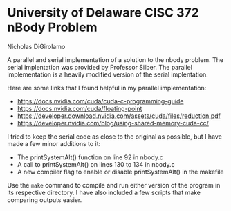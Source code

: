 # University of Delaware CISC 372 nBody Problem

Nicholas DiGirolamo

A parallel and serial implementation of a solution to the nbody problem. The serial implentation was provided by Professor Silber. The parallel implementation is a heavily modified version of the serial implentation.

Here are some links that I found helpful in my parallel implementation:

- https://docs.nvidia.com/cuda/cuda-c-programming-guide
- https://docs.nvidia.com/cuda/floating-point
- https://developer.download.nvidia.com/assets/cuda/files/reduction.pdf
- https://developer.nvidia.com/blog/using-shared-memory-cuda-cc/

I tried to keep the serial code as close to the original as possible, but I have made a few minor additions to it: 
- The printSystemAlt() function on line 92 in nbody.c 
- A call to printSystemAlt() on lines 130 to 134 in nbody.c
- A new compiler flag to enable or disable printSystemAlt() in the makefile

Use the ```make``` command to compile and run either version of the program in its respective directory. I have also included a few scripts that make comparing outputs easier.


